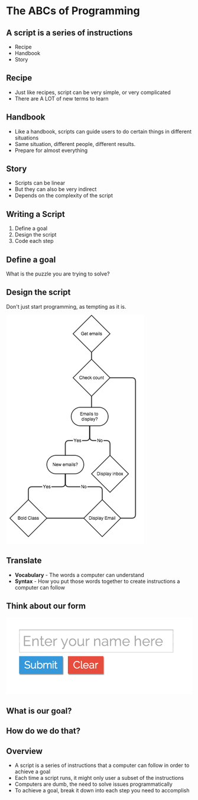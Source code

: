 # The ABCs of Programming


## A script is a series of instructions
* Recipe
* Handbook
* Story


## Recipe
* Just like recipes, script can be very simple, or very complicated
* There are A LOT of new terms to learn


## Handbook
* Like a handbook, scripts can guide users to do certain things in different situations
* Same situation, different people, different results. 
* Prepare for almost everything 


## Story
* Scripts can be linear
* But they can also be very indirect
* Depends on the complexity of the script


## Writing a Script
1. Define a goal
2. Design the script
3. Code each step


## Define a goal
What is the puzzle you are trying to solve?


## Design the script
Don't just start programming, as tempting as it is.


![image](images/simple_flow_chart.png)



## Translate
* **Vocabulary** - The words a computer can understand 
* **Syntax** - How you put those words together to create instructions a computer can follow


## Think about our form
![image](images/hello_world.png)


## What is our goal?



## How do we do that?


## Overview
* A script is a series of instructions that a computer can follow in order to achieve a goal
* Each time a script runs, it might only user a subset of the instructions
* Computers are dumb, the need to solve issues programmatically 
* To achieve a goal, break it down into each step you need to accomplish